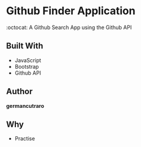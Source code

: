 # Github Finder Application

:octocat: A Github Search App using the Github API 

## Built With

* JavaScript
* Bootstrap
* Github API

## Author

**germancutraro**

## Why

* Practise